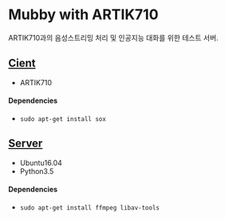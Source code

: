 # Mubby with ARTIK710
ARTIK710과의 음성스트리밍 처리 및 인공지능 대화를 위한 테스트 서버.


## [Cient](https://github.com/Soosang-9/mubby_710/tree/master/client)
- ARTIK710

#### Dependencies
- `sudo apt-get install sox`


## [Server](https://github.com/Soosang-9/mubby_710/tree/master/server) 
- Ubuntu16.04
- Python3.5

#### Dependencies
- `sudo apt-get install ffmpeg libav-tools`
